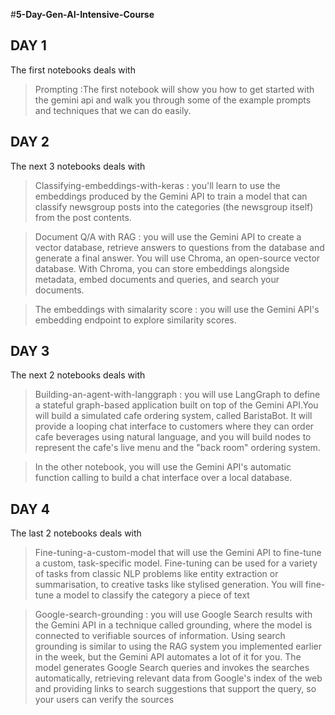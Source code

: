 #**5-Day-Gen-AI-Intensive-Course**
## **DAY 1**
The first notebooks deals with 
> Prompting :The first notebook will show you how to get started with the gemini api and walk you through some of the example prompts and techniques that we can do easily.

## **DAY 2**
The next 3 notebooks deals with 
> Classifying-embeddings-with-keras : you'll learn to use the embeddings produced by the Gemini API to train a model that can classify newsgroup posts into the categories (the newsgroup itself) from the post contents.

>Document Q/A with RAG : you will use the Gemini API to create a vector database, retrieve answers to questions from the database and generate a final answer. You will use Chroma, an open-source vector database. With Chroma, you can store embeddings alongside metadata, embed documents and queries, and search your documents.

> The embeddings with simalarity score :  you will use the Gemini API's embedding endpoint to explore similarity scores.

## **DAY 3**
The next 2 notebooks deals with 
>Building-an-agent-with-langgraph :  you will use LangGraph to define a stateful graph-based application built on top of the Gemini API.You will build a simulated cafe ordering system, called BaristaBot. It will provide a looping chat interface to customers where they can order cafe beverages using natural language, and you will build nodes to represent the cafe's live menu and the "back room" ordering system.

>In the other notebook, you will use the Gemini API's automatic function calling to build a chat interface over a local database.

## **DAY 4**
The last 2 notebooks deals with 
> Fine-tuning-a-custom-model that will use the Gemini API to fine-tune a custom, task-specific model. Fine-tuning can be used for a variety of tasks from classic NLP problems like entity extraction or summarisation, to creative tasks like stylised generation. You will fine-tune a model to classify the category a piece of text 

> Google-search-grounding : you will use Google Search results with the Gemini API in a technique called grounding, where the model is connected to verifiable sources of information. Using search grounding is similar to using the RAG system you implemented earlier in the week, but the Gemini API automates a lot of it for you. The model generates Google Search queries and invokes the searches automatically, retrieving relevant data from Google's index of the web and providing links to search suggestions that support the query, so your users can verify the sources



